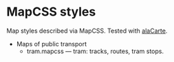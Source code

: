 MapCSS styles
=============

Map styles described via MapCSS. Tested with [alaCarte](http://alacarte-maps.github.io/).

* Maps of public transport
    * tram.mapcss — tram: tracks, routes, tram stops.

